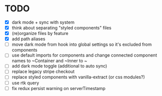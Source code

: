 # TODO

- [x] dark mode + sync with system
- [x] think about separating "styled components" files
- [x] (re)organize files by feature
- [x] add path aliases
- [ ] move dark mode from hook into global settings so it's excluded from components
- [ ] use default imports for components and change connected component names to
      ~Container and ~Inner to ~
- [ ] add dark mode toggle (additional to auto sync)
- [ ] replace legacy stripe checkout
- [ ] replace styled components with vanilla-extract (or css modules?)
- [ ] use rtk query
- [ ] fix redux persist warning on serverTimestamp
